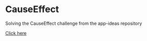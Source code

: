# CauseEffect
Solving the CauseEffect challenge from the app-ideas repository

<a href="https://alexjr22.github.io/CauseEffect/">Click here</a>
